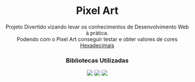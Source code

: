 <h1 align="center">Pixel Art</h1>

<p align="center">Projeto Divertido vizando levar os conhecimentos de Desenvolvimento Web à prática.<br> Podendo com o Pixel Art conseguir testar e obter valores de cores <a href="https://celke.com.br/artigo/tabela-de-cores-html-nome-hexadecimal-rgb" target="_blank">Hexadecimais</a> </p>

<h3 align="center">Bibliotecas Utilizadas</h3>
<p align="center">
<a href="https://iro.js.org/colorPicker_api.html" target="_blank"><img src="https://img.shields.io/static/v1?label=iro.js&message=Color-Picker-Api&color=rgb(255,255,0)&style=for-the-badge&logo=ghost"></a>
<a href="https://iro.js.org/colorPicker_api.html" target="_blank"><img src="https://img.shields.io/static/v1?label=bootstrap&message=Style-API&color=rgb(138,43,226)&style=for-the-badge&logo=ghost"></a>
  <a href="https://wend3ll-souza.github.io/pixelArt.io/" target="_blank"><img src="https://img.shields.io/static/v1?label=Deploy&message=Go_To_App&color=rgb(0,255,0)&style=for-the-badge&logo=ghost"></a>
</p>


